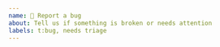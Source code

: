 ```yaml
---
name: 🐛 Report a bug
about: Tell us if something is broken or needs attention
labels: t:bug, needs triage
---
```

